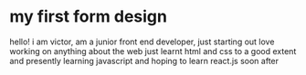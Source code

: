 # my first form design

hello! i am victor, 
am a junior front end developer, just starting out
love working on anything about the web
just learnt html and css to a good extent and
presently learning javascript and hoping to learn react.js soon after
